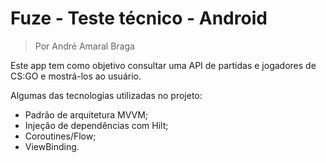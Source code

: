 # Fuze - Teste técnico - Android

>Por André Amaral Braga


Este app tem como objetivo consultar uma API de partidas e jogadores de CS:GO e mostrá-los ao usuário.

Algumas das tecnologias utilizadas no projeto:

- Padrão de arquitetura MVVM;
- Injeção de dependências com Hilt;
- Coroutines/Flow;
- ViewBinding.
